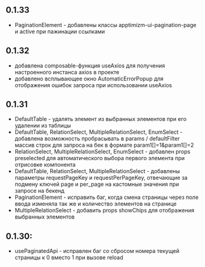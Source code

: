 ## 0.1.33
- PaginationElement - добавлены классы apptimizm-ui-pagination-page и active при пажинации ссылками
## 0.1.32
- добавлена composable-функция useAxios для получения настроенного инстанса axios в проекте
- добавлено всплывающее окно AutomaticErrorPopup для отображения ошибок запроса при использовании useAxios
## 0.1.31
- DefaultTable - удалять элемент из выбранных элементов при его удалении из таблицы
- DefaultTable, RelationSelect, MultipleRelationSelect, EnumSelect - добавлена возможность пробрасывать в params / defaultFilter массив строк для запроса на бек в формате param1[]=1&param1[]=2
- RelationSelect, MultipleRelationSelect, EnumSelect - добавлен props preselected для автоматического выбора первого элемента при отрисовке компонента
- DefaultTable, RelationSelect, MultipleRelationSelect - добавлены параметры requestPageKey и requestPerPageKey, отвечающие за подмену ключей page и per_page на кастомные значения при запросе на бекенд
- PaginationElement - исправить баг, когда смена страницы через поле ввода изменяла так же и количество элементов на странице
- MultipleRelationSelect - добавить props showChips для отображения выбранных элементов
## 0.1.30:
- usePaginatedApi - исправлен баг со сбросом номера текущей страницы к 0 вместо 1 при вызове reload